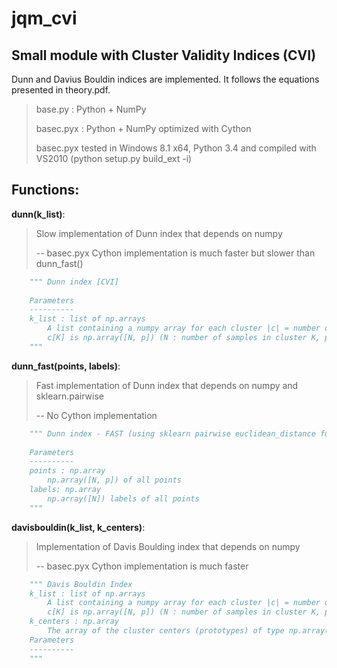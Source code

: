 jqm_cvi
=======

Small module with Cluster Validity Indices (CVI)
------------------------------------------------

Dunn and Davius Bouldin indices are implemented. It follows the equations presented in theory.pdf.

> base.py : Python + NumPy
>
> basec.pyx : Python + NumPy optimized with Cython
>
> basec.pyx tested in Windows 8.1 x64, Python 3.4 and compiled with VS2010 (python setup.py build_ext -i)

Functions:
----------

**dunn(k_list)**:
> Slow implementation of Dunn index that depends on numpy
>
> -- basec.pyx Cython implementation is much faster but slower than dunn_fast()

```python
	""" Dunn index [CVI]
    
    Parameters
    ----------
    k_list : list of np.arrays
        A list containing a numpy array for each cluster |c| = number of clusters
        c[K] is np.array([N, p]) (N : number of samples in cluster K, p : sample dimension)
    """
```

**dunn_fast(points, labels)**:
> Fast implementation of Dunn index that depends on numpy and sklearn.pairwise
>
> -- No Cython implementation

```python
	""" Dunn index - FAST (using sklearn pairwise euclidean_distance function)
    
    Parameters
    ----------
    points : np.array
        np.array([N, p]) of all points
    labels: np.array
        np.array([N]) labels of all points
    """
```

**davisbouldin(k_list, k_centers)**:
> Implementation of Davis Boulding index that depends on numpy
> 
> -- basec.pyx Cython implementation is much faster

```python
	""" Davis Bouldin Index
    k_list : list of np.arrays
        A list containing a numpy array for each cluster |c| = number of clusters
        c[K] is np.array([N, p]) (N : number of samples in cluster K, p : sample dimension)
    k_centers : np.array
        The array of the cluster centers (prototypes) of type np.array([K, p])
    Parameters
    ----------
    """
```